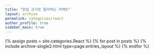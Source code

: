 ```yaml
---
title: "한입 크기로 잘라먹는 리액트"
layout: archive
permalink: categories/react
author_profile: true
sidebar_main: true
---
```



{% assign posts = site.categories.React %}
{% for post in posts %} {% include archive-single2.html type=page.entries_layout %} {% endfor %}
